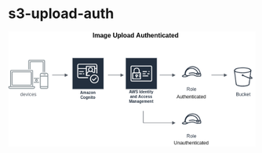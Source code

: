 # s3-upload-auth

![alt text](https://github.com/mmackenzie-syd/s3-upload-auth/blob/master/AWS-upload-scheme-auth.png) 
